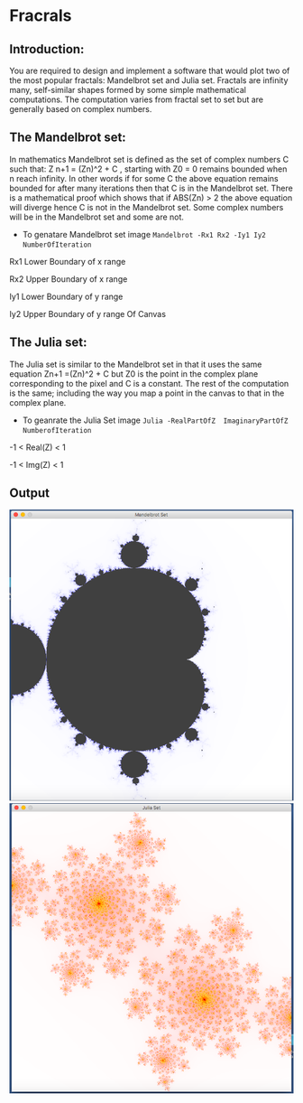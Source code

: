 # Fracrals

## Introduction: 
You are required to design and implement a software that would plot two of the most
popular fractals: Mandelbrot set and Julia set.
Fractals are infinity many, self-similar shapes formed by some simple mathematical computations. The
computation varies from fractal set to set but are generally based on complex numbers.

## The Mandelbrot set: 
In mathematics Mandelbrot set is defined as the set of complex numbers C such
that: Z n+1 = (Zn)^2 + C , starting with Z0 = 0 remains bounded when n reach infinity. In other words 
if for some C the above equation remains bounded for after many iterations then that C is in the Mandelbrot
set. There is a mathematical proof which shows that if ABS(Zn) > 2 the above equation will diverge
hence C is not in the Mandelbrot set. Some complex numbers will be in the Mandelbrot set and some
are not.
- To genatare Mandelbrot set image `Mandelbrot -Rx1 Rx2 -Iy1 Iy2 NumberOfIteration` 

Rx1 Lower Boundary of x range <p>
Rx2 Upper Boundary of x range <p>
Iy1 Lower Boundary of y range <p>
Iy2 Upper Boundary of y range Of Canvas <p>


## The Julia set: 
The Julia set is similar to the Mandelbrot set in that it uses the same equation Zn+1 =(Zn)^2 + C 
but Z0 is the point in the complex plane corresponding to the pixel and C is a constant. The rest
of the computation is the same; including the way you map a point in the canvas to that in the complex
plane.
- To geanrate the Julia Set image `Julia -RealPartOfZ  ImaginaryPartOfZ  NumberofIteration `

 -1 < Real(Z) < 1 <p>
 -1 <  Img(Z) < 1
 
 ## Output
 
 ![Screenshot](Man.png) <br>
  ![Screenshot](Julia.png)
